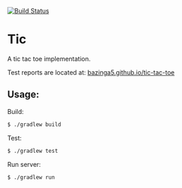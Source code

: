 [![Build Status](https://travis-ci.org/Bazinga5/tic-tac-toe.png)](https://travis-ci.org/Bazinga5/tic-tac-toe)

# Tic

A tic tac toe implementation.

Test reports are located at: [bazinga5.github.io/tic-tac-toe](http://bazinga5.github.io/tic-tac-toe/)

## Usage:

Build:
```sh
$ ./gradlew build
```

Test:
```sh
$ ./gradlew test
```

Run server:
```sh
$ ./gradlew run
```
